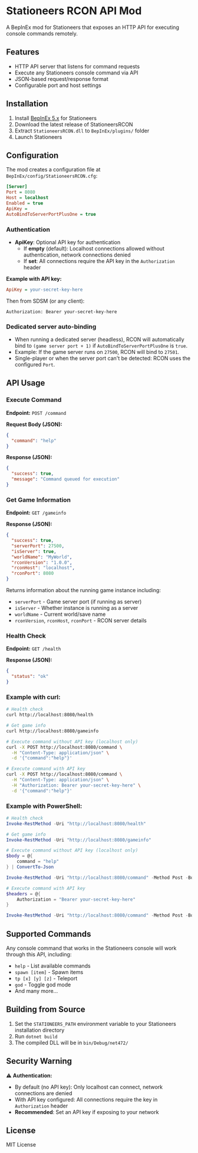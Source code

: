 # Stationeers RCON API Mod

A BepInEx mod for Stationeers that exposes an HTTP API for executing console commands remotely.

## Features

- HTTP API server that listens for command requests
- Execute any Stationeers console command via API
- JSON-based request/response format
- Configurable port and host settings

## Installation

1. Install [BepInEx 5.x](https://github.com/BepInEx/BepInEx/releases) for Stationeers
2. Download the latest release of StationeersRCON
3. Extract `StationeersRCON.dll` to `BepInEx/plugins/` folder
4. Launch Stationeers

## Configuration

The mod creates a configuration file at `BepInEx/config/StationeersRCON.cfg`:

```ini
[Server]
Port = 8080
Host = localhost
Enabled = true
ApiKey = 
AutoBindToServerPortPlusOne = true
```

### Authentication

- **ApiKey**: Optional API key for authentication
  - If **empty** (default): Localhost connections allowed without authentication, network connections denied
  - If **set**: All connections require the API key in the `Authorization` header
  
**Example with API key:**
```ini
ApiKey = your-secret-key-here
```

Then from SDSM (or any client):
```
Authorization: Bearer your-secret-key-here
```

### Dedicated server auto-binding

- When running a dedicated server (headless), RCON will automatically bind to `(game server port + 1)` if `AutoBindToServerPortPlusOne` is `true`.
- Example: If the game server runs on `27500`, RCON will bind to `27501`.
- Single-player or when the server port can't be detected: RCON uses the configured `Port`.

## API Usage

### Execute Command

**Endpoint:** `POST /command`

**Request Body (JSON):**
```json
{
  "command": "help"
}
```

**Response (JSON):**
```json
{
  "success": true,
  "message": "Command queued for execution"
}
```

### Get Game Information

**Endpoint:** `GET /gameinfo`

**Response (JSON):**
```json
{
  "success": true,
  "serverPort": 27500,
  "isServer": true,
  "worldName": "MyWorld",
  "rconVersion": "1.0.0",
  "rconHost": "localhost",
  "rconPort": 8080
}
```

Returns information about the running game instance including:
- `serverPort` - Game server port (if running as server)
- `isServer` - Whether instance is running as a server
- `worldName` - Current world/save name
- `rconVersion`, `rconHost`, `rconPort` - RCON server details

### Health Check

**Endpoint:** `GET /health`

**Response (JSON):**
```json
{
  "status": "ok"
}
```

### Example with curl:

```bash
# Health check
curl http://localhost:8080/health

# Get game info
curl http://localhost:8080/gameinfo

# Execute command without API key (localhost only)
curl -X POST http://localhost:8080/command \
  -H "Content-Type: application/json" \
  -d '{"command":"help"}'

# Execute command with API key
curl -X POST http://localhost:8080/command \
  -H "Content-Type: application/json" \
  -H "Authorization: Bearer your-secret-key-here" \
  -d '{"command":"help"}'
```

### Example with PowerShell:

```powershell
# Health check
Invoke-RestMethod -Uri "http://localhost:8080/health"

# Get game info
Invoke-RestMethod -Uri "http://localhost:8080/gameinfo"

# Execute command without API key (localhost only)
$body = @{
    command = "help"
} | ConvertTo-Json

Invoke-RestMethod -Uri "http://localhost:8080/command" -Method Post -Body $body -ContentType "application/json"

# Execute command with API key
$headers = @{
    Authorization = "Bearer your-secret-key-here"
}

Invoke-RestMethod -Uri "http://localhost:8080/command" -Method Post -Body $body -ContentType "application/json" -Headers $headers
```

## Supported Commands

Any console command that works in the Stationeers console will work through this API, including:
- `help` - List available commands
- `spawn [item]` - Spawn items
- `tp [x] [y] [z]` - Teleport
- `god` - Toggle god mode
- And many more...

## Building from Source

1. Set the `STATIONEERS_PATH` environment variable to your Stationeers installation directory
2. Run `dotnet build`
3. The compiled DLL will be in `bin/Debug/net472/`

## Security Warning

⚠️ **Authentication:**
- By default (no API key): Only localhost can connect, network connections are denied
- With API key configured: All connections require the key in `Authorization` header
- **Recommended**: Set an API key if exposing to your network

## License

MIT License
